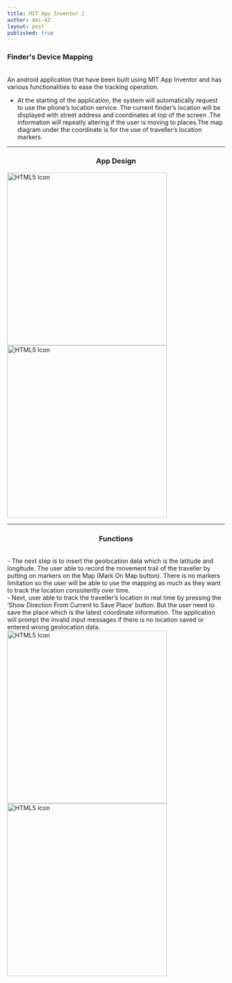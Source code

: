 ```yaml
---
title: MIT App Inventor 2
author: Ami-AZ
layout: post
published: true
---
```


<h3>Finder's Device Mapping</h3>

<br>An android application that have been built using MIT App Inventor and has various functionalities to ease the tracking operation. 

- At the starting of the application, the system will automatically request to use the phone’s location service. The current finder’s location will be displayed with street address and coordinates at top of the screen .The information will repeatly altering if the user is moving to places.The map diagram under the coordinate is for the use of traveller’s location markers.
<hr />
<h3 align="center">App Design</h3>
<img src="https://ami-az.github.io/assets/images/projectapp/appmobile1.png" alt="HTML5 Icon" style="width:370px;height:400px;"> 
<img src="https://ami-az.github.io/assets/images/projectapp/appmobile2.png" alt="HTML5 Icon" style="width:370px;height:400px;"> 
<hr />
<h3 align="center">Functions</h3>
<br>
- The next step is to insert the geolocation data which is the latitude and longitude. The user able to record the movement trail of the traveller by putting on markers on the Map (Mark On Map button). There is no markers limitation so the user will be able to use the mapping as much as they want to track the location consistently over time. 
<br> 
- Next, user able to track the traveller’s location in real time by pressing the ‘Show Direction From Current to Save Place’ button. But the user need to save the place which is the latest coordinate information. The application will prompt the invalid input messages if there is no location saved or entered wrong geolocation data.
<img src="https://ami-az.github.io/assets/images/projectapp/appmobile4.png" alt="HTML5 Icon" style="width:370px;height:400px;"> 
<img src="https://ami-az.github.io/assets/images/projectapp/appmobile3.png" alt="HTML5 Icon" style="width:370px;height:400px;"> 

